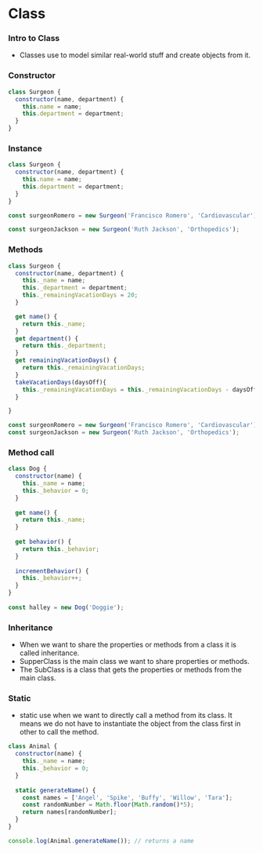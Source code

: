 # Class

### Intro to Class
- Classes use to model similar real-world stuff and create objects from it.

### Constructor

```js
class Surgeon {
  constructor(name, department) {
    this.name = name;
    this.department = department;
  }
}
```
### Instance

```js
class Surgeon {
  constructor(name, department) {
    this.name = name;
    this.department = department;
  }
}

const surgeonRomero = new Surgeon('Francisco Romero', 'Cardiovascular');

const surgeonJackson = new Surgeon('Ruth Jackson', 'Orthopedics');
```

### Methods

```js
class Surgeon {
  constructor(name, department) {
    this._name = name;
    this._department = department;
    this._remainingVacationDays = 20;
  }

  get name() {
    return this._name;
  }
  get department() {
    return this._department;
  }
  get remainingVacationDays() {
    return this._remainingVacationDays;
  }
  takeVacationDays(daysOff){
    this._remainingVacationDays = this._remainingVacationDays - daysOff;
  }

}

const surgeonRomero = new Surgeon('Francisco Romero', 'Cardiovascular');
const surgeonJackson = new Surgeon('Ruth Jackson', 'Orthopedics');
```

### Method call

```js
class Dog {
  constructor(name) {
    this._name = name;
    this._behavior = 0;
  }
 
  get name() {
    return this._name;
  }
 
  get behavior() {
    return this._behavior;
  }   
 
  incrementBehavior() {
    this._behavior++;
  }
}
 
const halley = new Dog('Doggie');
```

### Inheritance

- When we want to share the properties or methods from a class it is called inheritance.
- SupperClass is the main class we want to share properties or methods.
- The SubClass is a class that gets the properties or methods from the main class.

### Static

- static use when we want to directly call a method from its class. It means we do not have to instantiate the object from the class first in other to call the method.

```js
class Animal {
  constructor(name) {
    this._name = name;
    this._behavior = 0;
  }
 
  static generateName() {
    const names = ['Angel', 'Spike', 'Buffy', 'Willow', 'Tara'];
    const randomNumber = Math.floor(Math.random()*5);
    return names[randomNumber];
  }
}

console.log(Animal.generateName()); // returns a name
```